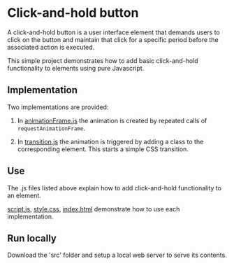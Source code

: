 # Click-and-hold button

A click-and-hold button is a user interface element that demands users to click on the button and maintain that click for a specific period before the associated action is executed.

This simple project demonstrates how to add basic click-and-hold functionality to elements using pure Javascript.

## Implementation

Two implementations are provided:

1) In [animationFrame.js](src/js/animationFrame.js) the animation is created by repeated calls of `requestAnimationFrame`.

2) In [transition.js](src/js/transition.js) the animation is triggered by adding a class to the corresponding element. This starts a simple CSS transition.

## Use

The .js files listed above explain how to add click-and-hold functionality to an element.

[script.js](src/js/script.js), [style.css](src/style.css), [index.html](src/index.html) demonstrate how to use each implementation.

## Run locally

Download the 'src' folder and setup a local web server to serve its contents.
